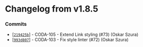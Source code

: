 # Changelog from v1.8.5
### Commits
* [[`219425b`](http://github.com/coda-it/graphen/commit/219425bf67af1ebe86e076f4926d1a35d6d9be5c)] - CODA-105 - Extend Link styling (#73) (Oskar Szura)
* [[`993d807`](http://github.com/coda-it/graphen/commit/993d807f0e3aa799539607fadb9091ca1b51722b)] - CODA-103 - Fix style linter (#72) (Oskar Szura)
